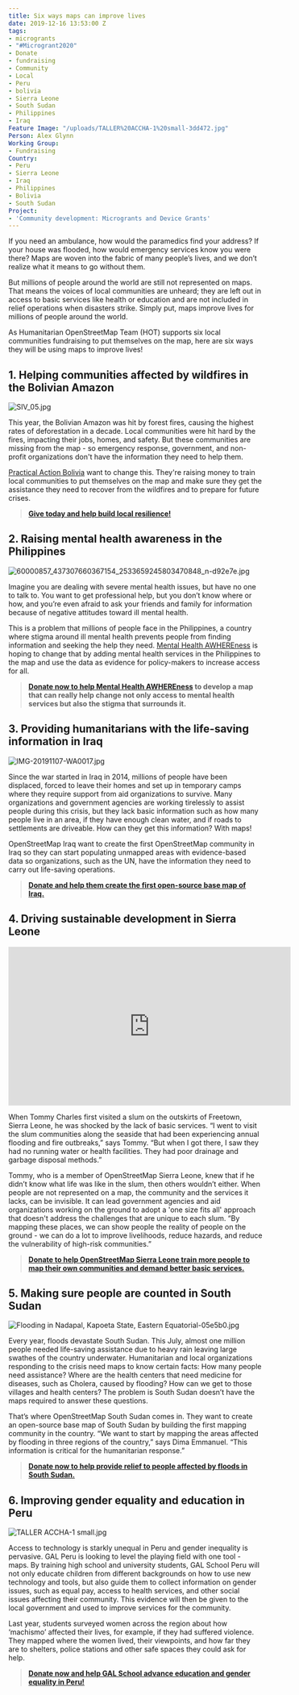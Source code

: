 ```yaml
---
title: Six ways maps can improve lives
date: 2019-12-16 13:53:00 Z
tags:
- microgrants
- "#Microgrant2020"
- Donate
- fundraising
- Community
- Local
- Peru
- bolivia
- Sierra Leone
- South Sudan
- Philippines
- Iraq
Feature Image: "/uploads/TALLER%20ACCHA-1%20small-3dd472.jpg"
Person: Alex Glynn
Working Group:
- Fundraising
Country:
- Peru
- Sierra Leone
- Iraq
- Philippines
- Bolivia
- South Sudan
Project:
- 'Community development: Microgrants and Device Grants'
---
```


If you need an ambulance, how would the paramedics find your address? If your house was flooded, how would emergency services know you were there? Maps are woven into the fabric of many people’s lives, and we don’t realize what it means to go without them.

But millions of people around the world are still not represented on maps. That means the voices of local communities are unheard; they are left out in access to basic services like health or education and are not included in relief operations when disasters strike. Simply put, maps improve lives for millions of people around the world.

As Humanitarian OpenStreetMap Team (HOT) supports six local communities fundraising to put themselves on the map, here are six ways they will be using maps to improve lives!

## 1. Helping communities affected by wildfires in the Bolivian Amazon

![SIV_05.jpg](/uploads/SIV_05.jpg)

This year, the Bolivian Amazon was hit by forest fires, causing the highest rates of deforestation in a decade. Local communities were hit hard by the fires, impacting their jobs, homes, and safety. But these communities are missing from the map - so emergency response, government, and non-profit organizations don't have the information they need to help them.

[Practical Action Bolivia](https://www.facebook.com/PracticalAction/?__tn__=K-R&eid=ARDyFJHVcuE-hGrDKhH_54BPqo6Iq2DwmUyhQEWSbBeAomDIzRdv3Db-uTfNRVvFjvDl5jZPGTO5fqCP&fref=mentions&__xts__%5B0%5D=68.ARCXlYe7jahSbwHlU14UwKMRr0USlH6xtO6WmFzxDknjAXRUD05bGuqU5ihraq-IkYhIx9aLrDM0qUB5fdwnjJBJ5JPEAwREXVlPzc2avRNYoNRIK9I8QE79ZqZxIDuOTsTgckzR_Y0jEtTpqeQAqQnDRT2kkJ-igNoGPtp8-2SsLFz2ju2hQq5y1XBN6xJFalMtaCfNjFgSI2XnnfBhDg3slVoZ5_cMrvU11yo2nmjifOW6o9bOWiVSmNyc7qHOwahAGyOOJj1YMxYaECsKCe2gfBgyXVTmVsLyYsXyTJF9_ldls8rLYKMHBSrcU31AU2aT5VOx9tu5Q32jJex2tiNgFw) want to change this. They're raising money to train local communities to put themselves on the map and make sure they get the assistance they need to recover from the wildfires and to prepare for future crises.

> **[Give today and help build local resilience!](https://pages.donately.com/hotosm/campaign/amazon-wildfires-mapping-for-early-recovery-and-prevention-in-bolivia)**

## 2. Raising mental health awareness in the Philippines

![60000857_437307660367154_2533659245803470848_n-d92e7e.jpg](/uploads/60000857_437307660367154_2533659245803470848_n-d92e7e.jpg)

Imagine you are dealing with severe mental health issues, but have no one to talk to. You want to get professional help, but you don’t know where or how, and you’re even afraid to ask your friends and family for information because of negative attitudes toward ill mental health.

This is a problem that millions of people face in the Philippines, a country where stigma around ill mental health prevents people from finding information and seeking the help they need. [Mental Health AWHEREness](https://www.facebook.com/mentalhealthaWHEREness/?__tn__=%2Cd%2CP-R&eid=ARDLJtueYw89wABQ3HnZDnVfET2fFq1UOFo0KOP3luNxnQwMgUXmEyKRwIiJv3VSWtTJf9DlEHJTzXFS)​ is hoping to change that by adding mental health services in the Philippines to the map and use the data as evidence for policy-makers to increase access for all.

> **[Donate now to help Mental Health AWHEREness](https://pages.donately.com/hotosm/campaign/raising-mental-health-awhereness-with-maps) to develop a map that can really help change not only access to mental health services but also the stigma that surrounds it.**

## 3. Providing humanitarians with the life-saving information in Iraq

![IMG-20191107-WA0017.jpg](/uploads/IMG-20191107-WA0017.jpg)

Since the war started in Iraq in 2014, millions of people have been displaced, forced to leave their homes and set up in temporary camps where they require support from aid organizations to survive. Many organizations and government agencies are working tirelessly to assist people during this crisis, but they lack basic information such as how many people live in an area, if they have enough clean water, and if roads to settlements are driveable. How can they get this information? With maps!

OpenStreetMap Iraq want to create the first OpenStreetMap community in Iraq so they can start populating unmapped areas with evidence-based data so organizations, such as the UN, have the information they need to carry out life-saving operations.

> **[Donate and help them create the first open-source base map of Iraq.](https://pages.donately.com/hotosm/campaign/mapping-to-improve-lives-in-iraq)**

## 4. Driving sustainable development in Sierra Leone

<iframe width="560" height="315" src="https://www.youtube.com/embed/Zf68zEf_ZKs" frameborder="0" allow="accelerometer; autoplay; encrypted-media; gyroscope; picture-in-picture" allowfullscreen></iframe>

When Tommy Charles first visited a slum on the outskirts of Freetown, Sierra Leone, he was shocked by the lack of basic services. “I went to visit the slum communities along the seaside that had been experiencing annual flooding and fire outbreaks,” says Tommy. “But when I got there, I saw they had no running water or health facilities. They had poor drainage and garbage disposal methods.”

Tommy, who is a member of OpenStreetMap Sierra Leone, knew that if he didn’t know what life was like in the slum, then others wouldn’t either. When people are not represented on a map, the community and the services it lacks, can be invisible. It can lead government agencies and aid organizations working on the ground to adopt a 'one size fits all' approach that doesn't address the challenges that are unique to each slum. “By mapping these places, we can show people the reality of people on the ground - we can do a lot to improve livelihoods, reduce hazards, and reduce the vulnerability of high-risk communities.”

> **[Donate to help OpenStreetMap Sierra Leone train more people to map their own communities and demand better basic services.](https://pages.donately.com/hotosm/campaign/driving-sustainable-development-in-sierra-leone-through-mapping)**

## 5. Making sure people are counted in South Sudan

![Flooding in Nadapal, Kapoeta State, Eastern Equatorial-05e5b0.jpg](/uploads/Flooding%20in%20Nadapal,%20Kapoeta%20State,%20Eastern%20Equatorial-05e5b0.jpg)

Every year, floods devastate South Sudan. This July, almost one million people needed life-saving assistance due to heavy rain leaving large swathes of the country underwater. Humanitarian and local organizations responding to the crisis need maps to know certain facts: How many people need assistance? Where are the health centers that need medicine for diseases, such as Cholera, caused by flooding? How can we get to those villages and health centers? The problem is South Sudan doesn’t have the maps required to answer these questions.

That’s where OpenStreetMap South Sudan comes in. They want to create an open-source base map of South Sudan by building the first mapping community in the country. “We want to start by mapping the areas affected by flooding in three regions of the country,” says Dima Emmanuel. “This information is critical for the humanitarian response.”

> **[Donate now to help provide relief to people affected by floods in South Sudan.](https://pages.donately.com/hotosm/campaign/putting-south-sudan-on-the-map)**

## 6. Improving gender equality and education in Peru

![TALLER ACCHA-1 small.jpg](/uploads/TALLER%20ACCHA-1%20small.jpg)

Access to technology is starkly unequal in Peru and gender inequality is pervasive. GAL Peru is looking to level the playing field with one tool - maps. By training high school and university students, GAL School Peru will not only educate children from different backgrounds on how to use new technology and tools, but also guide them to collect information on gender issues, such as equal pay, access to health services, and other social issues affecting their community. This evidence will then be given to the local government and used to improve services for the community.

Last year, students surveyed women across the region about how ‘machismo’ affected their lives, for example, if they had suffered violence. They mapped where the women lived, their viewpoints, and how far they are to shelters, police stations and other safe spaces they could ask for help.

> **[Donate now and help GAL School advance education and gender equality in Peru!](https://pages.donately.com/hotosm/campaign/advancing-education-with-mapping-in-peru)**
